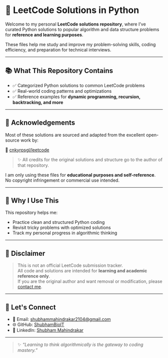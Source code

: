 # 🧠 LeetCode Solutions in Python

Welcome to my personal **LeetCode solutions repository**, where I’ve curated Python solutions to popular algorithm and data structure problems for **reference and learning purposes**.

These files help me study and improve my problem-solving skills, coding efficiency, and preparation for technical interviews.

---

## 📚 What This Repository Contains

- ✅ Categorized Python solutions to common LeetCode problems  
- ✅ Real-world coding patterns and optimizations  
- ✅ Reference examples for **dynamic programming, recursion, backtracking, and more**

---

## 🤝 Acknowledgements

Most of these solutions are sourced and adapted from the excellent open-source work by:

🔗 [cnkyrpsgl/leetcode](https://github.com/cnkyrpsgl/leetcode)  
> ✨ All credits for the original solutions and structure go to the author of that repository.

I am only using these files for **educational purposes and self-reference**.  
No copyright infringement or commercial use intended.

---

## 🚀 Why I Use This

This repository helps me:

- Practice clean and structured Python coding
- Revisit tricky problems with optimized solutions
- Track my personal progress in algorithmic thinking

---

## 📌 Disclaimer

> This is not an official LeetCode submission tracker.  
> All code and solutions are intended for **learning and academic reference only**.  
> If you are the original author and want removal or modification, please [contact me](https://github.com/ShubhamBioIT).

---

## 🙌 Let's Connect

- 📧 Email: shubhammahindrakar2104@gmail.com  
- 🌐 GitHub: [ShubhamBioIT](https://github.com/ShubhamBioIT)  
- 💼 LinkedIn: [Shubham Mahindrakar](https://www.linkedin.com/in/shubham-mahindrakar-132394283)

---

> ✨ *“Learning to think algorithmically is the gateway to coding mastery.”*

